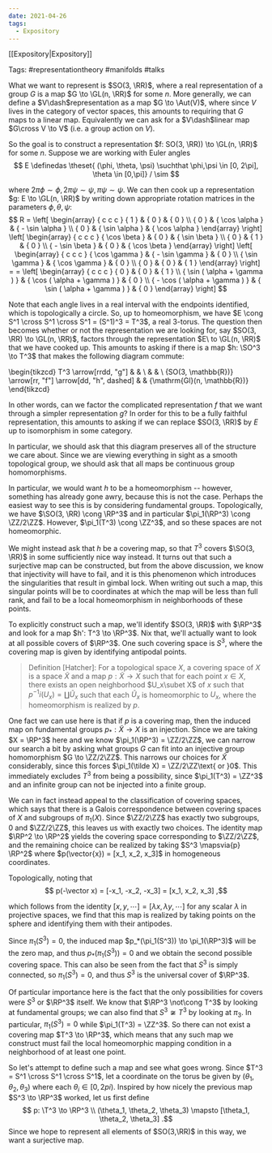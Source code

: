 ```yaml
---
date: 2021-04-26
tags: 
  - Expository
---
```


[[Expository|Expository]]

Tags: #representationtheory #manifolds #talks

What we want to represent is $SO(3, \RR)$, where a real representation of a group $G$ is a map $G \to \GL(n, \RR)$ for some $n$.
More generally, we can define a $V\dash$representation as a map $G \to \Aut(V)$, where since $V$ lives in the category of
vector spaces, this amounts to requiring that $G$ maps to a linear map.
Equivalently we can ask for a $V\dash$linear map $G\cross V \to V$ (i.e. a group action on $V$).

So the goal is to construct a representation $f: SO(3, \RR)) \to \GL(n, \RR)$ for some $n$.
Suppose we are working with Euler angles
$$
E \definedas \theset{ (\phi, \theta, \psi) \suchthat \phi,\psi \in [0, 2\pi], \theta \in [0,\pi]} / \sim
$$

where $2\pi \phi \sim \phi, 2\pi\psi \sim \psi, \pi\psi\sim\psi$.
We can then cook up a representation $g: E \to \GL(n, \RR)$ by writing down appropriate rotation matrices in
the parameters $\phi, \theta, \psi$:
$$
R = \left[ \begin{array} { c c c } { 1 } & { 0 } & { 0 } \\ { 0 } & { \cos \alpha } & { - \sin \alpha } \\ { 0 } & { \sin \alpha } & { \cos \alpha } \end{array} \right] \left[ \begin{array} { c c c } { \cos \beta } & { 0 } & { \sin \beta } \\ { 0 } & { 1 } & { 0 } \\ { - \sin \beta } & { 0 } & { \cos \beta } \end{array} \right] \left[ \begin{array} { c c c } { \cos \gamma } & { - \sin \gamma } & { 0 } \\ { \sin \gamma } & { \cos \gamma } & { 0 } \\ { 0 } & { 0 } & { 1 } \end{array} \right] = = \left[ \begin{array} { c c c } { 0 } & { 0 } & { 1 } \\ { \sin ( \alpha + \gamma ) } & { \cos ( \alpha + \gamma ) } & { 0 } \\ { - \cos ( \alpha + \gamma ) } & { \sin ( \alpha + \gamma ) } & { 0 } \end{array} \right]
$$

Note that each angle lives in a real interval with the endpoints identified, which is topologically a circle.
So, up to homeomorphism, we have $E \cong S^1 \cross S^1 \cross S^1 = (S^1)^3 = T^3$, a real 3-torus. 
The question then becomes whether or not the representation we are looking for, say $SO(3, \RR) \to \GL(n, \RR)$, factors through the representation $E\ to \GL(n, \RR)$ that we have cooked up. 
This amounts to asking if there is a map $h: \SO^3 \to T^3$ that makes the following diagram commute:

\begin{tikzcd}
T^3 \arrow[rrdd, "g"]                                       &  &                              \\
                                                            &  &                              \\
{SO(3, \mathbb{R})} \arrow[rr, "f"] \arrow[dd, "h", dashed] &  & {\mathrm{Gl}(n, \mathbb{R})}
\end{tikzcd}

In other words, can we factor the complicated representation $f$ that we want through a simpler representation $g$?
In order for this to be a fully faithful representation, this amounts to asking if we can replace $SO(3, \RR)$ by $E$ up to isomorphism in some category.

In particular, we should ask that this diagram preserves all of the structure we care about. 
Since we are viewing everything in sight as a smooth topological group, we should ask that all maps be continuous group homomorphisms.

In particular, we would want $h$ to be a homeomorphism -- however, something has already gone awry, because this is not the case. Perhaps the easiest way to see this is by considering fundamental groups. 
Topologically, we have $\SO(3, \RR) \cong \RP^3$ and in particular $\pi_1(\RP^3) \cong \ZZ/2\ZZ$. 
However, $\pi_1(T^3) \cong \ZZ^3$, and so these spaces are not homeomorphic.

We might instead ask that $h$ be a covering map, so that $T^3$ covers $\SO(3, \RR)$ in some sufficiently nice way instead. 
It turns out that such a surjective map can be constructed, but from the above discussion, we know that injectivity will have to fail, and it is this phenomenon which introduces the singularities that result in gimbal lock. 
When writing out such a map, this singular points will be to coordinates at which the map will be less than full rank, and fail to be a local homeomorphism in neighborhoods of these points.

To explicitly construct such a map, we'll identify $SO(3, \RR)$ with $\RP^3$ and look for a map $h': T^3 \to \RP^3$.
Nix that, we'll actually want to look at all possible covers of $\RP^3$. One such covering space is $S^3$, where
the covering map is given by identifying antipodal points.

> Definition [Hatcher]: For a topological space $X$, a covering space of $X$ is a space $\tilde X$ and a map $p: \tilde X \to X$ such that for each point $x\in X$, there exists an open neighborhood $U_x\subet X$ of $x$ such that $p^{-1}i(U_x) = \coprod \tilde{U}_x$ such that each $\tilde{U}_x$ is homeomorphic to $U_x$, where the homeomorphism is realized by $p$.

One fact we can use here is that if $p$ is a covering map, then the induced map on fundamental groups $p_*: \tilde X \to X$ is an injection. 
Since we are taking $X = \RP^3$ here and we know $\pi_1(\RP^3) = \ZZ/2\ZZ$, we can narrow our search a bit by asking what groups $G$ can fit into an injective group homomorphism $G \to \ZZ/2\ZZ$. 
This narrows our choices for $\tilde X$ considerably, since this forces $\pi_1(\tilde X) = \ZZ/2\ZZ\text{ or }0$. 
This immediately excludes $T^3$ from being a possibility, since $\pi_1(T^3) = \ZZ^3$ and an infinite group can not be injected into a finite group.

We can in fact instead appeal to the classification of covering spaces, which says that there is a Galois correspondence between covering spaces of $X$ and subgroups of $\pi_1(X)$. Since $\ZZ/2\ZZ$ has exactly two subgroups, $0$ and $\ZZ/2\ZZ$, this leaves us with exactly two choices. The identity map $\RP^2 \to \RP^2$ yields the covering space corresponding to $\ZZ/2\ZZ$, and the remaining choice can be realized by taking $S^3 \mapsvia{p} \RP^2$ where $p(\vector{x}) = [x_1, x_2, x_3]$ in homogeneous coordinates. 

Topologically, noting that 
$$
p(-\vector x) = [-x_1, -x_2, -x_3] = [x_1, x_2, x_3]
,$$

which follows from the identity $[x,y, \cdots] = [\lambda x, \lambda y, \cdots]$ for any scalar $\lambda$ in projective spaces, we find that this map is realized by taking points on the sphere and identifying them with their antipodes.

Since $\pi_1(S^3) = 0$, the induced map $p_*(\pi_1(S^3)) \to \pi_1(\RP^3)$ will be the zero map, and thus $p_*(\pi_1(S^3)) = 0$ and we obtain the second possible covering space. 
This can also be seen from the fact that $S^3$ is simply connected, so $\pi_1(S^3) = 0$, and thus $S^3$ is the universal cover of $\RP^3$.

Of particular importance here is the fact that the only possibilities for covers were $S^3$ or $\RP^3$ itself. 
We know that $\RP^3 \not\cong T^3$ by looking at fundamental groups; we can also find that $S^3 \not\cong T^3$ by looking at $\pi_3$. In particular, $\pi_1(S^3) = 0$ while $\pi_1(T^3) = \ZZ^3$. 
So there can not exist a covering map $T^3 \to \RP^3$, which means that any such map we construct must fail the local homeomorphic mapping condition in a neighborhood of at least one point.

So let's attempt to define such a map and see what goes wrong. Since $T^3 = S^1 \cross S^1 \cross S^1$, let a coordinate on the torus be given by $(\theta_1, \theta_2, \theta_3)$ where each $\theta_i \in [0, 2pi)$. Inspired by how nicely the previous map $S^3 \to \RP^3$ worked, let us first define
$$
p: \T^3 \to \RP^3 \\ (\theta_1, \theta_2, \theta_3) \mapsto [\theta_1, \theta_2, \theta_3]
.$$
Since we hope to represent all elements of $SO(3,\RR)$ in this way, we want a surjective map.

